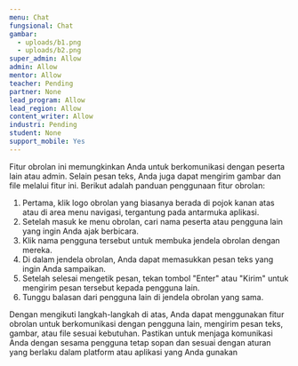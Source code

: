 ```yaml
---
menu: Chat
fungsional: Chat
gambar:
  - uploads/b1.png
  - uploads/b2.png
super_admin: Allow
admin: Allow
mentor: Allow
teacher: Pending
partner: None
lead_program: Allow
lead_region: Allow
content_writer: Allow
industri: Pending
student: None
support_mobile: Yes
---
```

Fitur obrolan ini memungkinkan Anda untuk berkomunikasi dengan peserta lain atau admin. Selain pesan teks, Anda juga dapat mengirim gambar dan file melalui fitur ini. Berikut adalah panduan penggunaan fitur obrolan:

1. Pertama, klik logo obrolan yang biasanya berada di pojok kanan atas atau di area menu navigasi, tergantung pada antarmuka aplikasi.
2. Setelah masuk ke menu obrolan, cari nama peserta atau pengguna lain yang ingin Anda ajak berbicara.
3. Klik nama pengguna tersebut untuk membuka jendela obrolan dengan mereka.
4. Di dalam jendela obrolan, Anda dapat memasukkan pesan teks yang ingin Anda sampaikan.
5. Setelah selesai mengetik pesan, tekan tombol "Enter" atau "Kirim" untuk mengirim pesan tersebut kepada pengguna lain.
6. Tunggu balasan dari pengguna lain di jendela obrolan yang sama.

Dengan mengikuti langkah-langkah di atas, Anda dapat menggunakan fitur obrolan untuk berkomunikasi dengan pengguna lain, mengirim pesan teks, gambar, atau file sesuai kebutuhan. Pastikan untuk menjaga komunikasi Anda dengan sesama pengguna tetap sopan dan sesuai dengan aturan yang berlaku dalam platform atau aplikasi yang Anda gunakan